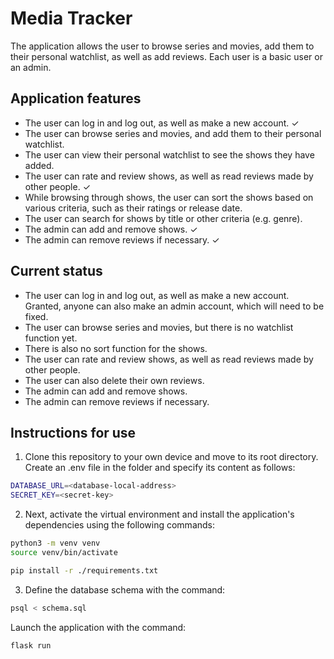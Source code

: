 # Media Tracker

The application allows the user to browse series and movies, add them to their personal watchlist, as well as add reviews. Each user is a basic user or an admin. 

## Application features

* The user can log in and log out, as well as make a new account. &check;
* The user can browse series and movies, and add them to their personal watchlist.
* The user can view their personal watchlist to see the shows they have added. 
* The user can rate and review shows, as well as read reviews made by other people. &check;
* While browsing through shows, the user can sort the shows based on various criteria, such as their ratings or release date.
* The user can search for shows by title or other criteria (e.g. genre).
* The admin can add and remove shows. &check;
* The admin can remove reviews if necessary. &check;

## Current status

* The user can log in and log out, as well as make a new account. Granted, anyone can also make an admin account, which will need to be fixed.
* The user can browse series and movies, but there is no watchlist function yet.
* There is also no sort function for the shows. 
* The user can rate and review shows, as well as read reviews made by other people.
* The user can also delete their own reviews.
* The admin can add and remove shows.
* The admin can remove reviews if necessary.

## Instructions for use

1. Clone this repository to your own device and move to its root directory. Create an .env file in the folder and specify its content as follows:

```bash
DATABASE_URL=<database-local-address>
SECRET_KEY=<secret-key>
```

2. Next, activate the virtual environment and install the application's dependencies using the following commands:

```bash
python3 -m venv venv
source venv/bin/activate
```
```bash
pip install -r ./requirements.txt
```

3. Define the database schema with the command:

```bash
psql < schema.sql
```

Launch the application with the command:

```bash
flask run
```
